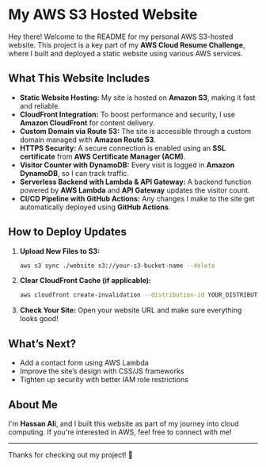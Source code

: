 # My AWS S3 Hosted Website

Hey there! Welcome to the README for my personal AWS S3-hosted website. This project is a key part of my **AWS Cloud Resume Challenge**, where I built and deployed a static website using various AWS services.

## What This Website Includes
- **Static Website Hosting:** My site is hosted on **Amazon S3**, making it fast and reliable.
- **CloudFront Integration:** To boost performance and security, I use **Amazon CloudFront** for content delivery.
- **Custom Domain via Route 53:** The site is accessible through a custom domain managed with **Amazon Route 53**.
- **HTTPS Security:** A secure connection is enabled using an **SSL certificate** from **AWS Certificate Manager (ACM)**.
- **Visitor Counter with DynamoDB:** Every visit is logged in **Amazon DynamoDB**, so I can track traffic.
- **Serverless Backend with Lambda & API Gateway:** A backend function powered by **AWS Lambda** and **API Gateway** updates the visitor count.
- **CI/CD Pipeline with GitHub Actions:** Any changes I make to the site get automatically deployed using **GitHub Actions**.

## How to Deploy Updates
1. **Upload New Files to S3:**
   ```sh
   aws s3 sync ./website s3://your-s3-bucket-name --delete
   ```
2. **Clear CloudFront Cache (if applicable):**
   ```sh
   aws cloudfront create-invalidation --distribution-id YOUR_DISTRIBUTION_ID --paths "/*"
   ```
3. **Check Your Site:** Open your website URL and make sure everything looks good!

## What’s Next?
- Add a contact form using AWS Lambda
- Improve the site’s design with CSS/JS frameworks
- Tighten up security with better IAM role restrictions

## About Me
I'm **Hassan Ali**, and I built this website as part of my journey into cloud computing. If you're interested in AWS, feel free to connect with me!

---
Thanks for checking out my project! 🚀
